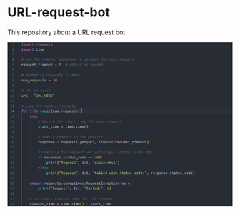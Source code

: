 # URL-request-bot
This repository about a URL request bot

<div>
  <img align = center src = https://github.com/AmineBen203/URL-request-bot/blob/main/img/Screenshot%202024-02-19%20111455.png?raw=true>
</div>
